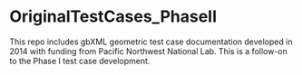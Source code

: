 # OriginalTestCases_PhaseII

This repo includes gbXML geometric test case documentation developed in 2014 with funding from Pacific Northwest National Lab. This is a follow-on to the Phase I test case development.
